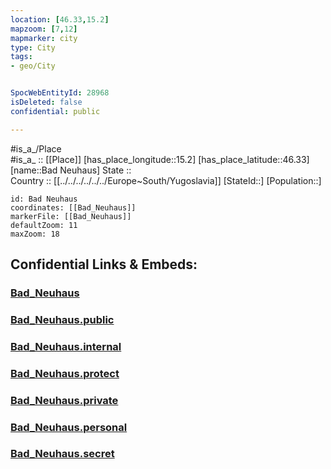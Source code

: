 ```yaml
---
location: [46.33,15.2] 
mapzoom: [7,12] 
mapmarker: city 
type: City
tags:
- geo/City


SpocWebEntityId: 28968
isDeleted: false
confidential: public

---
```

#is_a_/Place  
#is_a_ :: [[Place]] 
[has_place_longitude::15.2] 
[has_place_latitude::46.33] 
[name::Bad Neuhaus] 
State ::  
Country :: [[../../../../../../Europe~South/Yugoslavia]] 
[StateId::] 
[Population::] 



```leaflet
id: Bad Neuhaus
coordinates: [[Bad_Neuhaus]] 
markerFile: [[Bad_Neuhaus]] 
defaultZoom: 11 
maxZoom: 18
```


## Confidential Links & Embeds: 

### [Bad_Neuhaus](/_Standards/Earth/Continent/Europe/Europe~Central/Slovenia/Regions~Slovenia/Savinjska/counties~Savinjska/Dobrna/City/Bad_Neuhaus.md) 

### [Bad_Neuhaus.public](/_public/Earth/Continent/Europe/Europe~Central/Slovenia/Regions~Slovenia/Savinjska/counties~Savinjska/Dobrna/City/Bad_Neuhaus.public.md) 

### [Bad_Neuhaus.internal](/_internal/Earth/Continent/Europe/Europe~Central/Slovenia/Regions~Slovenia/Savinjska/counties~Savinjska/Dobrna/City/Bad_Neuhaus.internal.md) 

### [Bad_Neuhaus.protect](/_protect/Earth/Continent/Europe/Europe~Central/Slovenia/Regions~Slovenia/Savinjska/counties~Savinjska/Dobrna/City/Bad_Neuhaus.protect.md) 

### [Bad_Neuhaus.private](/_private/Earth/Continent/Europe/Europe~Central/Slovenia/Regions~Slovenia/Savinjska/counties~Savinjska/Dobrna/City/Bad_Neuhaus.private.md) 

### [Bad_Neuhaus.personal](/_personal/Earth/Continent/Europe/Europe~Central/Slovenia/Regions~Slovenia/Savinjska/counties~Savinjska/Dobrna/City/Bad_Neuhaus.personal.md) 

### [Bad_Neuhaus.secret](/_secret/Earth/Continent/Europe/Europe~Central/Slovenia/Regions~Slovenia/Savinjska/counties~Savinjska/Dobrna/City/Bad_Neuhaus.secret.md)

